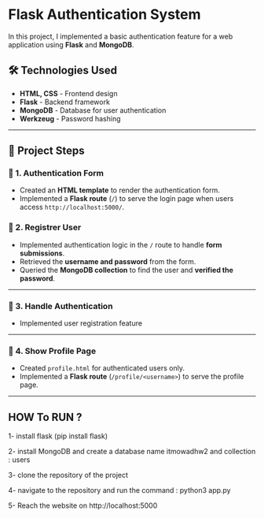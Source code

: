 # Flask Authentication System

In this project, I implemented a basic authentication feature for a web application using **Flask** and **MongoDB**.

## 🛠 **Technologies Used**
- **HTML, CSS** - Frontend design
- **Flask** - Backend framework
- **MongoDB** - Database for user authentication
- **Werkzeug** - Password hashing

---

## 📜 **Project Steps**

### 🔹 1. Authentication Form
- Created an **HTML template** to render the authentication form.
- Implemented a **Flask route** (`/`) to serve the login page when users access `http://localhost:5000/`.


### 🔹 2. Registrer User
- Implemented authentication logic in the `/` route to handle **form submissions**.
- Retrieved the **username and password** from the form.
- Queried the **MongoDB collection** to find the user and **verified the password**.

---

### 🔹 3. Handle Authentication
- Implemented user registration feature

---

### 🔹 4. Show Profile Page
- Created `profile.html` for authenticated users only.
- Implemented a **Flask route** (`/profile/<username>`) to serve the profile page.

---


## HOW To RUN ?

1- install flask (pip install flask)

2- install MongoDB and create a database name itmowadhw2 and collection : users

3- clone the repository of the project

4- navigate to the repository and run the command : python3 app.py

5- Reach the website on http://localhost:5000
